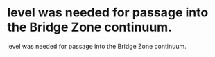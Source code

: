 # level was needed for passage into the Bridge Zone continuum.

level was needed for passage into the Bridge Zone continuum.